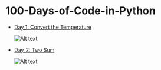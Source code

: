 # 100-Days-of-Code-in-Python
- [Day_1: Convert the Temperature](https://github.com/tahmina-07/100-Days-of-Code-in-Python/blob/main/Convert_Temperature.py)

  <img
  src="https://user-images.githubusercontent.com/79809661/211611599-ba163a0a-80a6-4744-8d49-bda9e00734da.png"
  alt="Alt text"
  title="Optional title"
  style="display: inline-block; margin: 0 auto; max-width: 200px">

  
- [Day_2: Two Sum](https://github.com/tahmina-07/100-Days-of-Code-in-Python/blob/main/Two%20Sum.py)
 
  <img
  src="https://user-images.githubusercontent.com/79809661/211611690-c61809ba-ecff-4c6a-9755-d94518c500a6.png"
  alt="Alt text"
  title="Optional title"
  style="display: inline-block; margin: 0 auto; max-width: 300px">

